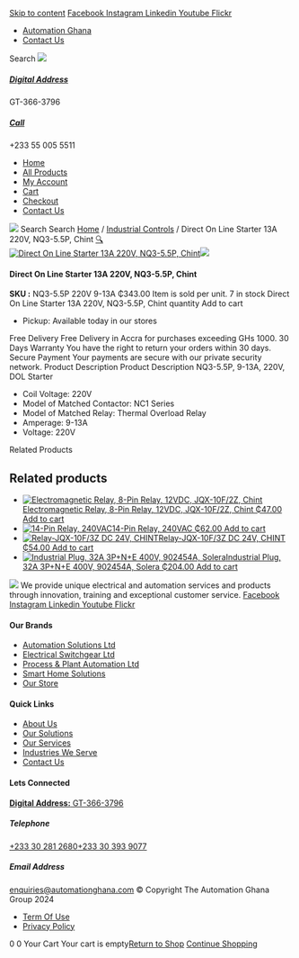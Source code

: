 [Skip to content](https://store.automationghana.com/product/dol-starter-nq3-5-5p-220v-9-13a-chint/#content)
[ Facebook ](https://www.facebook.com/automationgh/) [ Instagram ](https://www.instagram.com/automationgh/) [ Linkedin ](https://www.linkedin.com/company/the-automation-ghana-limited/) [ Youtube ](https://www.youtube.com/channel/UCurrRDUSm5oIW39VXjn1u0w) [ Flickr ](https://www.flickr.com/photos/181794037@N07/)
  * [ Automation Ghana ](https://automationghana.com)
  * [ Contact Us ](https://store.automationghana.com/contact/)


Search
[ ![](https://store.automationghana.com/wp-content/uploads/2024/04/Website-TAGG-Logo-BLUE.png) ](https://store.automationghana.com/)
[ ](https://maps.app.goo.gl/m4xeaagWCNbLk4jM6)
#####  [ Digital Address ](https://maps.app.goo.gl/m4xeaagWCNbLk4jM6)
GT-366-3796 
[ ](tel:+233550055511)
#####  [ Call ](tel:+233550055511)
+233 55 005 5511 
  * [Home](https://store.automationghana.com/)
  * [All Products](https://store.automationghana.com/shop/)
  * [My Account](https://store.automationghana.com/my-account/)
  * [Cart](https://store.automationghana.com/cart/)
  * [Checkout](https://store.automationghana.com/checkout/)
  * [Contact Us](https://store.automationghana.com/contact/)


[![](https://store.automationghana.com/wp-content/uploads/2024/04/AutomationGhana_logo_white.png)](https://store.automationghana.com)
Search
Search
[Home](https://store.automationghana.com) / [Industrial Controls](https://store.automationghana.com/product-category/industrial-controls/) / Direct On Line Starter 13A 220V, NQ3-5.5P, Chint
[🔍](https://store.automationghana.com/product/dol-starter-nq3-5-5p-220v-9-13a-chint/)
[![Direct On Line Starter 13A 220V, NQ3-5.5P, Chint](https://store.automationghana.com/wp-content/uploads/2020/04/NQ3-5.5P-220V-9-13A-Chint.png)](https://store.automationghana.com/wp-content/uploads/2020/04/NQ3-5.5P-220V-9-13A-Chint.png)![](https://store.automationghana.com/wp-content/uploads/2020/04/NQ3-5.5P-220V-9-13A-Chint.png)
####  Direct On Line Starter 13A 220V, NQ3-5.5P, Chint 
**SKU :** NQ3-5.5P 220V 9-13A 
₵343.00
Item is sold per unit.
7 in stock
Direct On Line Starter 13A 220V, NQ3-5.5P, Chint quantity
Add to cart
  * Pickup: Available today in our stores


Free Delivery 
Free Delivery in Accra for purchases exceeding GHs 1000. 
30 Days Warranty 
You have the right to return your orders within 30 days. 
Secure Payment 
Your payments are secure with our private security network. 
Product Description
Product Description
NQ3-5.5P, 9-13A, 220V, DOL Starter 
  * Coil Voltage: 220V
  * Model of Matched Contactor: NC1 Series
  * Model of Matched Relay: Thermal Overload Relay
  * Amperage: 9-13A
  * Voltage: 220V


Related Products 
## Related products
  * [![Electromagnetic Relay, 8-Pin Relay, 12VDC, JQX-10F/2Z, Chint](https://store.automationghana.com/wp-content/uploads/2020/04/11-Pin-Relay-JQX-10F_3Z-220VAC-Chint-2-300x300.jpg)Electromagnetic Relay, 8-Pin Relay, 12VDC, JQX-10F/2Z, Chint ₵47.00 ](https://store.automationghana.com/product/8-pin-relay-jqx-10f-2z-12vdc-chint/)
[Add to cart](https://store.automationghana.com/product/dol-starter-nq3-5-5p-220v-9-13a-chint/?add-to-cart=1602)
  * [![14-Pin Relay, 240VAC](https://store.automationghana.com/wp-content/uploads/2020/04/14-Pin-Relay-MY4IN-220_240AC-S-Omron.jpg)14-Pin Relay, 240VAC ₵62.00 ](https://store.automationghana.com/product/14-pin-relay-my4in-220-240ac-s-omron/)
[Add to cart](https://store.automationghana.com/product/dol-starter-nq3-5-5p-220v-9-13a-chint/?add-to-cart=1599)
  * [![Relay-JQX-10F/3Z DC 24V, CHINT](https://store.automationghana.com/wp-content/uploads/2020/04/11-Pin-Relay-JQX-10F_3Z-220VAC-Chint-2-300x300.jpg)Relay-JQX-10F/3Z DC 24V, CHINT ₵54.00 ](https://store.automationghana.com/product/relay-jqx-10f-3z-dc-24v-chint/)
[Add to cart](https://store.automationghana.com/product/dol-starter-nq3-5-5p-220v-9-13a-chint/?add-to-cart=1593)
  * [![Industrial Plug, 32A 3P+N+E 400V, 902454A, Solera](https://store.automationghana.com/wp-content/uploads/2020/04/902454A.png)Industrial Plug, 32A 3P+N+E 400V, 902454A, Solera ₵204.00 ](https://store.automationghana.com/product/industrial-plug-902454a-solera/)
[Add to cart](https://store.automationghana.com/product/dol-starter-nq3-5-5p-220v-9-13a-chint/?add-to-cart=1512)


![](https://store.automationghana.com/wp-content/uploads/2024/04/AutomationGhana_logo_white.png)
We provide unique electrical and automation services and products through innovation, training and exceptional customer service.
[ Facebook ](https://www.facebook.com/automationgh/) [ Instagram ](https://www.instagram.com/automationgh/) [ Linkedin ](https://www.linkedin.com/company/the-automation-ghana-limited/) [ Youtube ](https://www.youtube.com/channel/UCurrRDUSm5oIW39VXjn1u0w) [ Flickr ](https://www.flickr.com/photos/181794037@N07/)
#### Our Brands
  * [ Automation Solutions Ltd ](https://store.automationghana.com/product/dol-starter-nq3-5-5p-220v-9-13a-chint/)
  * [ Electrical Switchgear Ltd ](https://store.automationghana.com/product/dol-starter-nq3-5-5p-220v-9-13a-chint/)
  * [ Process & Plant Automation Ltd ](https://store.automationghana.com/product/dol-starter-nq3-5-5p-220v-9-13a-chint/)
  * [ Smart Home Solutions ](https://store.automationghana.com/product/dol-starter-nq3-5-5p-220v-9-13a-chint/)
  * [ Our Store ](https://store.automationghana.com/product/dol-starter-nq3-5-5p-220v-9-13a-chint/)


#### Quick Links
  * [ About Us ](https://store.automationghana.com/product/dol-starter-nq3-5-5p-220v-9-13a-chint/)
  * [ Our Solutions ](https://store.automationghana.com/product/dol-starter-nq3-5-5p-220v-9-13a-chint/)
  * [ Our Services ](https://store.automationghana.com/product/dol-starter-nq3-5-5p-220v-9-13a-chint/)
  * [ Industries We Serve ](https://store.automationghana.com/product/dol-starter-nq3-5-5p-220v-9-13a-chint/)
  * [ Contact Us ](https://store.automationghana.com/product/dol-starter-nq3-5-5p-220v-9-13a-chint/)


#### Lets Connected
[**Digital Address:** GT-366-3796](https://maps.app.goo.gl/m4xeaagWCNbLk4jM6)
#####  Telephone 
[ +233 30 281 2680](tel:+233302812680)[+233 30 393 9077](https://store.automationghana.com/product/dol-starter-nq3-5-5p-220v-9-13a-chint/+233303939077)
#####  Email Address 
enquiries@automationghana.com 
© Copyright The Automation Ghana Group 2024
  * [ Term Of Use ](https://store.automationghana.com/product/dol-starter-nq3-5-5p-220v-9-13a-chint/)
  * [ Privacy Policy ](https://store.automationghana.com/product/dol-starter-nq3-5-5p-220v-9-13a-chint/)


0
0
Your Cart
Your cart is empty[Return to Shop](https://store.automationghana.com/shop/)
[Continue Shopping](https://store.automationghana.com/product/dol-starter-nq3-5-5p-220v-9-13a-chint/)
